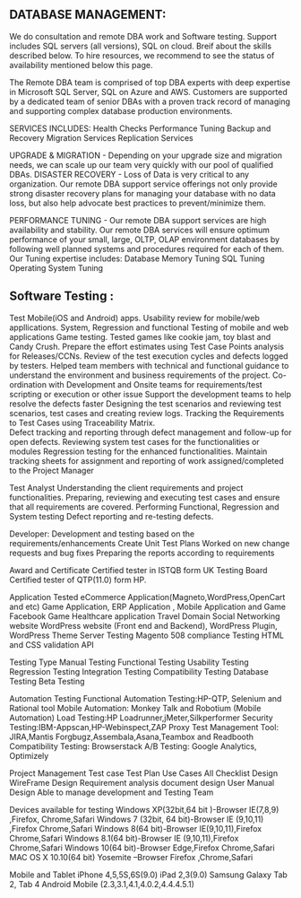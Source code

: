 
DATABASE MANAGEMENT:
--------------------

We do consultation and remote DBA work and Software testing. Support includes SQL servers (all versions), SQL on cloud. Breif about the skills described below. To hire resources, we recommend to see the status of availability mentioned below this page. 

The Remote DBA team is comprised of top DBA experts with deep expertise in Microsoft SQL Server, SQL on Azure and AWS. Customers are supported by a dedicated team of senior DBAs with a proven track record of managing and supporting complex database production environments.

SERVICES INCLUDES:
Health Checks
Performance Tuning
Backup and Recovery
Migration Services
Replication Services

UPGRADE & MIGRATION -
Depending on your upgrade size and migration needs, we can scale up our team very quickly with our pool of qualified DBAs.
DISASTER RECOVERY -
Loss of Data is very critical to any organization. Our remote DBA support service offerings not only provide strong disaster recovery plans for managing your database with no data loss, but also help advocate best practices to prevent/minimize them.

PERFORMANCE TUNING -
Our remote DBA support services are high availability and stability. Our remote DBA services will ensure optimum performance of your small, large, OLTP, OLAP environment databases by following well planned systems and procedures required for each of them. Our Tuning expertise includes:
Database Memory Tuning
SQL Tuning
Operating System Tuning

Software Testing : 
------------------
  Test Mobile(iOS and Android) apps.
  Usability review for mobile/web appllications.
  System, Regression and functional Testing of mobile and web applications
  Game testing. Tested games like cookie jam, toy blast and Candy Crush.
  Prepare the effort estimates using Test Case Points analysis for Releases/CCNs.
  Review of the test execution cycles and defects logged by testers.
  Helped team members with technical and functional guidance to understand the environment and business requirements of the project.
  Co-ordination with Development and Onsite teams for requirements/test scripting or execution or other issue
  Support the development teams to help resolve the defects faster
  Designing the test scenarios and reviewing test scenarios, test cases and creating review logs.
  Tracking the Requirements to Test Cases using Traceability Matrix.    
  Defect tracking and reporting through defect management and follow-up for open defects.
  Reviewing system test cases for the functionalities or modules
  Regression testing for the enhanced functionalities.
  Maintain tracking sheets for assignment and reporting of work assigned/completed to the Project Manager

Test Analyst
  Understanding the client requirements and project functionalities.
  Preparing, reviewing and executing test cases and ensure that all requirements are covered.
  Performing Functional, Regression and System testing
  Defect reporting and re-testing defects.

Developer:
  Development and testing based on the requirements/enhancements
  Create Unit Test Plans
  Worked on new change requests and bug fixes
  Preparing the reports according to requirements

Award and Certificate
  Certified tester in ISTQB form UK Testing Board
  Certified tester of QTP(11.0) form HP.

Application Tested
  eCommerce Application(Magneto,WordPress,OpenCart and etc)
  Game Application,
  ERP Application ,
  Mobile Application and Game
  Facebook Game 
  Healthcare application 
  Travel Domain
  Social Networking website
  WordPress website (Front end and Backend),
  WordPress Plugin,
  WordPress Theme
  Server Testing
  Magento 
  508 compliance Testing
  HTML and CSS validation
  API 

Testing Type
  Manual Testing
  Functional Testing
  Usability Testing
  Regression Testing
  Integration Testing
  Compatibility Testing 
  Database Testing
  Beta Testing

Automation Testing
  Functional Automation Testing:HP-QTP, Selenium and Rational tool
  Mobile Automation:  Monkey Talk and Robotium (Mobile Automation)
  Load Testing:HP Loadrunner,jMeter,Silkperformer
  Security Testing:IBM-Appscan,HP-Webinspect,ZAP Proxy
  Test Management Tool: JIRA,Mantis Forgbugz,Assembala,Asana,Teambox and Readbooth
  Compatibility Testing: Browserstack
  A/B Testing: Google Analytics, Optimizely

Project Management
  Test case
  Test Plan
  Use Cases
  All Checklist Design 
  WireFrame Design 
  Requirement analysis document design
  User Manual Design 
  Able to manage development and Testing Team

Devices available for testing
  Windows XP(32bit,64 bit )-Browser IE(7,8,9) ,Firefox, Chrome,Safari
  Windows 7 (32bit, 64 bit)-Browser IE (9,10,11) ,Firefox Chrome,Safari
  Windows 8(64 bit)-Browser IE(9,10,11),Firefox Chrome,Safari
  Windows 8.1(64 bit)-Browser IE (9,10,11),Firefox Chrome,Safari
  Windows 10(64 bit)-Browser Edge,Firefox Chrome,Safari
  MAC OS X 10.10(64 bit) Yosemite –Browser Firefox ,Chrome,Safari

Mobile and Tablet
  iPhone 4,5,5S,6S(9.0)
  iPad 2,3(9.0)
  Samsung Galaxy Tab 2, Tab 4
  Android Mobile (2.3,3.1,4.1,4.0.2,4.4.4.5.1)

